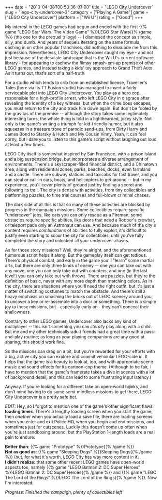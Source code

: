 +++
date = "2013-04-08T00:50:36-07:00"
title = "LEGO City Undercover"
slug = "lego-city-undercover-3"
category = ["Playing A Game"]
game = ["LEGO City Undercover"]
platform = ["Wii U"]
rating = ["Good"]
+++

My interest in the LEGO games had begun and ended with the first {{% game "LEGO Star Wars: The Video Game" %}}LEGO Star Wars{{% /game %}} (the one for the prequel trilogy) -- I dismissed the concept as simple, silly, and dumb.  And years of sequels iterating on the same formula, cashing in on other popular franchises, did nothing to dissuade me from this impression.  Nevertheless, LEGO City Undercover caught my eye - and not just because of the desolate landscape that is the Wii U's current software library - for appearing to eschew the flimsy smash-em-up premise of other LEGO games, and instead taking a kids' toy approach to Grand Theft Auto.  As it turns out, that's sort of a half-truth.

For a studio which tends to crib from an established license, Traveller's Tales (here via its TT Fusion studio) has managed to insert a fairly serviceable plot into LEGO City Undercover.  You play as a hero cop, responsible for a high-profile arrest, who left LEGO City in disgrace after revealing the identity of a key witness; but when the crime boss escapes, you must return to the city and track him down again.  But don't be fooled by the gravitas of the premise -- although the story takes some legtimately interesting turns, the whole thing is told in a lighthearded, jokey style.  Not only is the game's writing a triumph for kid-friendly humor, but it also squeezes in a treasure trove of parodic send-ups, from Dirty Harry and James Bond to Starsky & Hutch and My Cousin Vinny.  Yeah, it can feel corny, but I dare you to listen to this game's script without laughing out loud at least a few times.

LEGO City itself is somewhat inspired by San Francisco, with a prison island and a big suspension bridge, but incorporates a diverse arrangement of environments.  There's a skyscraper-filled financial district, and a Chinatown area, along with residential zones, parks, beaches, docks, even farmland and a castle.  There are subway stations and taxicabs for fast travel, and you can steal or call-in cars, boats, and helicopters to get around -- but in my experience, you'll cover plenty of ground just by finding a secret and following its trail.  The city is dense with activities, from tiny collectibles and platforming puzzles, to time trial courses and full-blown criminal chases.

The dark side of all this is that so many of these activities are blocked by progress in the campaign missions.  Some collectibles require specific "undercover" jobs, like cats you can only rescue as a Fireman; some obstacles require specific abilties, like doors that need a Robber's crowbar, or teleport pads only an Astronaut can use.  And because much of the city's content requires <i>combinations</i> of abilities to fully exploit, it's difficult to justify even starting to scour the city for collectibles, until you've fully completed the story and unlocked all your undercover aliases.

As for those story missions?  Well, they're alright, and the aforementioned humorous script helps it along.  But the gameplay itself can get tedious.  There's physical combat, and early in the game you'll "learn" some martial arts, but there are only three kinds of enemy -- one you can take out with any move, one you can only take out with counters, and one (in the last level!) you can only take out with throws.  There are puzzles, but they're the definition of basic, never with any more depth than matching colors.  As in the city, there are situations where you'll need the right outfit, but it's just a matter of switching costumes to match the obstacle.  And there's still a heavy emphasis on smashing the bricks out of LEGO scenery around you, to uncover a key or re-assemble into a door or something.  There is a simple joy to these missions, but - especially early on - they can't conceal their shallowness.

Contrary to other LEGO games, Undercover also lacks any kind of multiplayer -- this isn't something you can <i>literally</i> play along with a child.  But me and my other technically-adult friends had a great time with a pass-and-play routine; as long as your playing companions are any good at sharing, this should work fine.

So the missions can drag on a bit, but you're rewarded for your efforts with a big, active city you can explore and commit vehicular LEGO-cide in.  It helps that the game is a beauty to look at, too, and with appropriate scene music and sound effects for its cartoon-cop theme.  (Although to be fair, I have to mention that the game's framerate takes a dive in scenes with a lot of background detail, and this can lead to some frustrating input latency.)

Anyway.  If you're looking for a different take on open-world hijinks, and don't mind having to do some semi-mindless missions to get there, LEGO City Undercover is a pretty safe bet.

<i>EDIT</i>: Hey, so I forgot to mention one of the game's other significant flaws, <b>loading times</b>.  There's a lengthy loading screen when you start the game, then <i>another</i> when you actually load a save file; there are loading screens when you enter and exit Police HQ, when you begin and end missions, and sometimes just for cutscenes.  Luckily this doesn't come up often when you're just sandboxing around, but the PlayStation 1-length loads are a real pain to endure. 

<b>Better than</b>: {{% game "Prototype" %}}Prototype{{% /game %}}  
<b>Not as good as</b>: {{% game "Sleeping Dogs" %}}Sleeping Dogs{{% /game %}} (but, for what it's worth, LEGO City has way more content in it)  
<b>I didn't realize</b>: that some other recent LEGO games have open-world aspects too, namely {{% game "LEGO Batman 2: DC Super Heroes" %}}LEGO Batman 2: DC Super Heroes{{% /game %}} and {{% game "LEGO The Lord of the Rings" %}}LEGO The Lord of the Rings{{% /game %}}.  Now I'm interested.

<i>Progress: Finished the campaign, plenty of collectibles left</i>